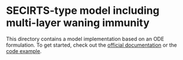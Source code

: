 # SECIRTS-type model including multi-layer waning immunity

This directory contains a model implementation based on an ODE formulation. 
To get started, check out the [official documentation](https://memilio.readthedocs.io/en/latest/cpp/models/osecirts.html) 
or the [code example](../../examples/ode_secirts).
